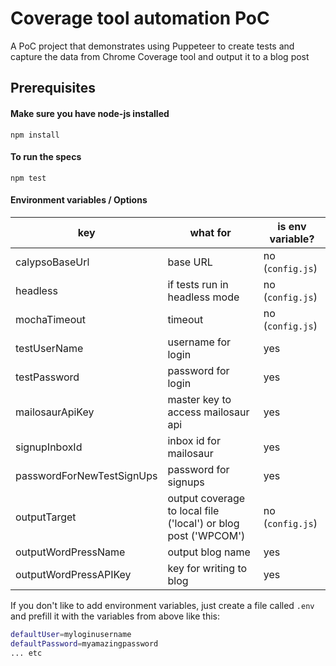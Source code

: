 # Coverage tool automation PoC

A PoC project that demonstrates using Puppeteer to create tests and capture the data from Chrome Coverage tool and output it to a blog post

## Prerequisites

#### Make sure you have node-js installed

`npm install`

#### To run the specs

`npm test`

#### Environment variables / Options
key | what for | is env variable?
--- | --- | ---
calypsoBaseUrl | base URL | no (`config.js`)
headless | if tests run in headless mode | no (`config.js`)
mochaTimeout | timeout | no (`config.js`)
testUserName | username for login | yes
testPassword | password for login | yes
mailosaurApiKey | master key to access mailosaur api | yes
signupInboxId | inbox id for mailosaur | yes
passwordForNewTestSignUps | password for signups | yes
outputTarget | output coverage to local file ('local') or blog post ('WPCOM') | no (`config.js`)
outputWordPressName | output blog name | yes
outputWordPressAPIKey | key for writing to blog | yes

If you don't like to add environment variables, just create a file called `.env` and prefill it with the variables from above like this:
```sh
defaultUser=myloginusername
defaultPassword=myamazingpassword
... etc
```